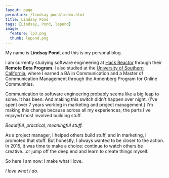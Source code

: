 ```yaml
---
layout: page
permalink: /lindsay-pond/index.html
title: Lindsay Pond
tags: [Lindsay, Pond, lepond]
image:
  feature: lp3.png
  thumb: lepond.png
---
```



My name is **Lindsay Pond**, and this is my personal blog.  

I am currently studying software engineering at [Hack Reactor](http://www.hackreactor.com/) through their **Remote Beta Program**. I also studied at the [University of Southern California](http://www.usc.edu/), where I earned a BA in Communication and a Master of Communication Management through the Annenberg Program for Online Communities. 

Communication to software engineering probably seems like a big leap to some. It has been. And making this switch didn't happen over night. (I've spent over 7 years working in marketing and project management.) I'm making this change because across all my experiences, the parts I've enjoyed most involved building stuff. 

*Beautiful, practical, meaningful stuff.*

As a project manager, I helped others build stuff, and in marketing, I promoted that stuff. But honestly, I always wanted to be closer to the action. In 2015, it was time to make a choice: continue to watch others be creative...or jump off the deep end and learn to create things myself.

So here I am now: I make what I love.

*I love what I do.*
